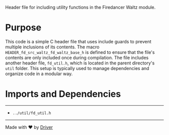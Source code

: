 <!--------------------------------------------------------------------------------->
<!-- IMPORTANT: This file is auto-generated by Driver (https://driver.ai). -------->
<!-- Manual edits may be overwritten on future commits. --------------------------->
<!--------------------------------------------------------------------------------->

Header file for including utility functions in the Firedancer Waltz module.

# Purpose
This code is a simple C header file that uses include guards to prevent multiple inclusions of its contents. The macro `HEADER_fd_src_waltz_fd_waltz_base_h` is defined to ensure that the file's contents are only included once during compilation. The file includes another header file, `fd_util.h`, which is located in the parent directory's `util` folder. This setup is typically used to manage dependencies and organize code in a modular way.
# Imports and Dependencies

---
- `../util/fd_util.h`



---
Made with ❤️ by [Driver](https://www.driver.ai/)